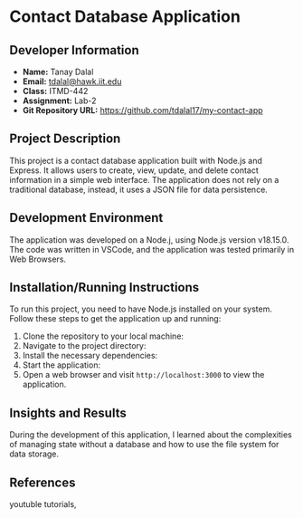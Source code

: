 # Contact Database Application

## Developer Information
- **Name:** Tanay Dalal
- **Email:** tdalal@hawk.iit.edu
- **Class:** ITMD-442
- **Assignment:** Lab-2
- **Git Repository URL:** https://github.com/tdalal17/my-contact-app

## Project Description
This project is a contact database application built with Node.js and Express. It allows users to create, view, update, and delete contact information in a simple web interface. The application does not rely on a traditional database, instead, it uses a JSON file for data persistence.

## Development Environment
The application was developed on a Node.j,  using Node.js version v18.15.0. The code was written in VSCode, and the application was tested primarily in Web Browsers.

## Installation/Running Instructions
To run this project, you need to have Node.js installed on your system. Follow these steps to get the application up and running:

1. Clone the repository to your local machine:
2. Navigate to the project directory:
3. Install the necessary dependencies:
4. Start the application:
5. Open a web browser and visit `http://localhost:3000` to view the application.

## Insights and Results
During the development of this application, I learned about the complexities of managing state without a database and how to use the file system for data storage.

## References
youtuble tutorials, 
